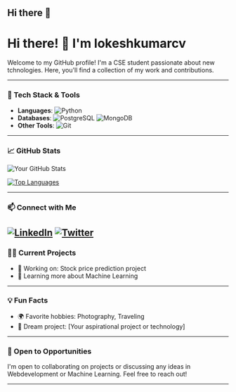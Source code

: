 ## Hi there 👋

<!--
**lokeshkumarcv/lokeshkumarcv** is a ✨ _special_ ✨ repository because its `README.md` (this file) appears on your GitHub profile.

Here are some ideas to get you started:

- 🔭 I’m currently working on ...
- 🌱 I’m currently learning ...
- 👯 I’m looking to collaborate on ...
- 🤔 I’m looking for help with ...
- 💬 Ask me about ...
- 📫 How to reach me: ...
- 😄 Pronouns: ...
- ⚡ Fun fact: ...
-->
# Hi there! 👋 I'm lokeshkumarcv

Welcome to my GitHub profile! I'm a CSE student passionate about new tchnologies. Here, you'll find a collection of my work and contributions.

---

### 🔧 Tech Stack & Tools
- **Languages**: ![Python](https://img.shields.io/badge/-Python-333333?style=flat&logo=python)  
- **Databases**: ![PostgreSQL](https://img.shields.io/badge/-PostgreSQL-333333?style=flat&logo=postgresql) ![MongoDB](https://img.shields.io/badge/-MongoDB-333333?style=flat&logo=mongodb)
- **Other Tools**: ![Git](https://img.shields.io/badge/-Git-333333?style=flat&logo=git) 

---

### 📈 GitHub Stats

![Your GitHub Stats](https://github-readme-stats.vercel.app/api?username=lokeshkumarcv&show_icons=true&theme=radical)

[![Top Languages](https://github-readme-stats.vercel.app/api/top-langs/?username=lokeshkumarcv&layout=compact&theme=radical)](https://github.com/anuraghazra/github-readme-stats)

---

### 📫 Connect with Me

[![LinkedIn](https://img.shields.io/badge/LinkedIn-0077B5?style=flat&logo=linkedin&logoColor=white)](https://linkedin.com/in/yourprofile)
[![Twitter](https://img.shields.io/badge/Twitter-1DA1F2?style=flat&logo=twitter&logoColor=white)](https://twitter.com/yourhandle)
---

### 👨‍💻 Current Projects

- 🔭 Working on: Stock price prediction project
- 🌱 Learning more about Machine Learning

---

### 💡 Fun Facts

- 🌍 Favorite hobbies: Photography, Traveling
- 🚀 Dream project: [Your aspirational project or technology]

---

### 💼 Open to Opportunities

I'm open to collaborating on projects or discussing any ideas in Webdevelopment or Machine Learning. Feel free to reach out!

---





